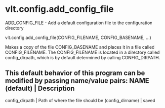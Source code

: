 # vlt.config.add_config_file

  ADD_CONFIG_FILE - Add a default configuration file to the configuration directory
 
   vlt.config.add_config_file(CONFIG_FILENAME, CONFIG_BASENAME, ...)
 
   Makes a copy of the file CONFIG_BASENAME and places it in a file 
   called CONFIG_FILENAME. The CONFIG_FILENAME is located in a directory
   called config_dirpath, which is by default determined by calling
   CONFIG_DIRPATH.
   
  This default behavior of this program can be modified
  by passing name/value pairs:
  NAME (default)          | Description
  -----------------------------------------------------------
  config_dirpath          | Path of where the file should be
     (config_dirname)     |   saved
